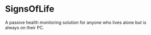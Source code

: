 # SignsOfLife
A passive health monitoring solution for anyone who lives alone but is always on their PC.
